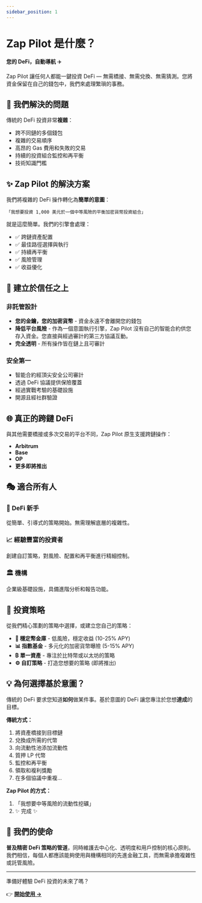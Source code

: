 ```yaml
---
sidebar_position: 1
---
```


# Zap Pilot 是什麼？

**您的 DeFi，自動導航** ✈️

Zap Pilot 讓任何人都能一鍵投資 DeFi
— 無需橋接、無需兌換、無需猜測。您將資金保留在自己的錢包中，我們來處理繁瑣的事務。

## 🎯 我們解決的問題

傳統的 DeFi 投資非常**複雜**：

- 跨不同鏈的多個錢包
- 複雜的交易順序
- 高昂的 Gas 費用和失敗的交易
- 持續的投資組合監控和再平衡
- 技術知識門檻

## ✨ Zap Pilot 的解決方案

我們將複雜的 DeFi 操作轉化為**簡單的意圖**：

```
「我想要投資 1,000 美元於一個中等風險的平衡加密貨幣投資組合」
```

就是這麼簡單。我們的引擎會處理：

- ✅ 跨鏈資產配置
- ✅ 最佳路徑選擇與執行
- ✅ 持續再平衡
- ✅ 風險管理
- ✅ 收益優化

## 🔐 建立於信任之上

### 非託管設計

- **您的金鑰，您的加密貨幣** - 資金永遠不會離開您的錢包
- **降低平台風險** - 作為一個意圖執行引擎，Zap
  Pilot 沒有自己的智能合約供您存入資金。您直接與經過審計的第三方協議互動。
- **完全透明** - 所有操作皆在鏈上且可審計

### 安全第一

- 智能合約經頂尖安全公司審計
- 透過 DeFi 協議提供保險覆蓋
- 經過實戰考驗的基礎設施
- 開源且經社群驗證

## 🌐 真正的跨鏈 DeFi

與其他需要橋接或多次交易的平台不同，Zap Pilot 原生支援跨鏈操作：

- **Arbitrum**
- **Base**
- **OP**
- **更多即將推出**

## 🎭 適合所有人

### 🔰 **DeFi 新手**

從簡單、引導式的策略開始。無需理解底層的複雜性。

### 📈 **經驗豐富的投資者**

創建自訂策略，對風險、配置和再平衡進行精細控制。

### 🏛️ **機構**

企業級基礎設施，具備進階分析和報告功能。

## 🚀 投資策略

從我們精心策劃的策略中選擇，或建立您自己的策略：

- **🏦 穩定幣金庫** - 低風險，穩定收益 (10-25% APY)
- **📊 指數基金** - 多元化的加密貨幣曝險 (5-15% APY)
- **₿ 單一資產** - 專注於比特幣或以太坊的策略
- **⚙️ 自訂策略** - 打造您想要的策略 (即將推出)

## 💡 為何選擇基於意圖？

傳統的 DeFi 要求您知道**如何**做某件事。基於意圖的 DeFi 讓您專注於您想**達成**的目標。

**傳統方式：**

1. 將資產橋接到目標鏈
2. 兌換成所需的代幣
3. 向流動性池添加流動性
4. 質押 LP 代幣
5. 監控和再平衡
6. 領取和複利獎勵
7. 在多個協議中重複...

**Zap Pilot 的方式：**

1. 「我想要中等風險的流動性挖礦」
2. ✨ 完成 ✨

## 🎯 我們的使命

**普及精密 DeFi 策略的管道**，同時維護去中心化、透明度和用戶控制的核心原則。我們相信，每個人都應該能夠使用與機構相同的先進金融工具，而無需承擔複雜性或託管風險。

---

準備好體驗 DeFi 投資的未來了嗎？

👉 **[開始使用 →](./getting-started)**
